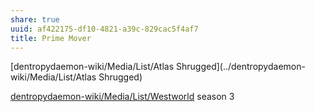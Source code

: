 ```yaml
---
share: true
uuid: af422175-df10-4821-a39c-829cac5f4af7
title: Prime Mover
---
```

[dentropydaemon-wiki/Media/List/Atlas Shrugged](../dentropydaemon-wiki/Media/List/Atlas Shrugged)

[dentropydaemon-wiki/Media/List/Westworld](../dentropydaemon-wiki/Media/List/Westworld) season 3